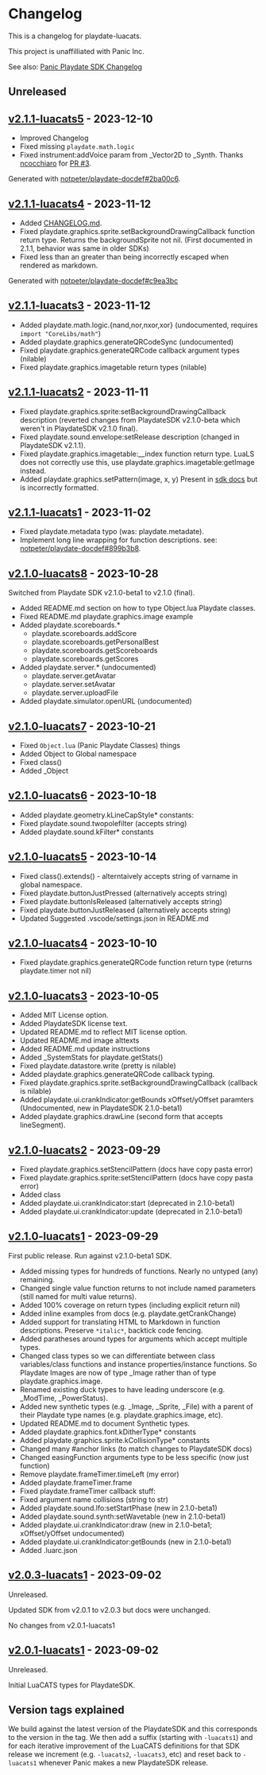 # Changelog

This is a changelog for playdate-luacats.

This project is unaffilliated with Panic Inc.

See also: [Panic Playdate SDK Changelog](https://sdk.play.date/changelog/)

## Unreleased

## [v2.1.1-luacats5] - 2023-12-10

- Improved Changelog
- Fixed missing `playdate.math.logic`
- Fixed instrument:addVoice param from _Vector2D to _Synth.
Thanks [ncocchiaro](https://github.com/ncocchiaro) for [PR #3](https://github.com/notpeter/playdate-docdef/pull/3).

Generated with [notpeter/playdate-docdef#2ba00c6](https://github.com/notpeter/playdate-docdef/commit/2ba00c6ed15c753109505b582a917d6010ca9017).

## [v2.1.1-luacats4] - 2023-11-12

- Added [CHANGELOG.md](CHANGELOG.md).
- Fixed playdate.graphics.sprite.setBackgroundDrawingCallback function return type.
Returns the backgroundSprite not nil. (First documented in 2.1.1, behavior was same in older SDKs)
- Fixed less than an greater than being incorrectly escaped when rendered as markdown.

Generated with [notpeter/playdate-docdef#c9ea3bc](https://github.com/notpeter/playdate-docdef/commits/c9ea3bc5844fccf166d2604dd0ce162ff8313319)

## [v2.1.1-luacats3] - 2023-11-12

- Added playdate.math.logic.{nand,nor,nxor,xor} (undocumented, requires `import "CoreLibs/math"`)
- Added playdate.graphics.generateQRCodeSync (undocumented)
- Fixed playdate.graphics.generateQRCode callback argument types (nilable)
- Fixed playdate.graphics.imagetable return types (nilable)

## [v2.1.1-luacats2] - 2023-11-11

- Fixed playdate.graphics.sprite:setBackgroundDrawingCallback description
(reverted changes from PlaydateSDK v2.1.0-beta which weren't in PlaydateSDK v2.1.0 final).
- Fixed playdate.sound.envelope:setRelease description (changed in PlaydateSDK v2.1.1).
- Fixed playdate.graphics.imagetable:__index function return type.
LuaLS does not correctly use this, use playdate.graphics.imagetable:getImage instead.
- Added playdate.graphics.setPattern(image, x, y)
Present in [sdk docs](https://sdk.play.date/inside-playdate/#f-graphics.setPattern)
but is incorrectly formatted.

## [v2.1.1-luacats1] - 2023-11-02

- Fixed playdate.metadata typo (was: playdate.metadate).
- Implement long line wrapping for function descriptions.
see: [notpeter/playdate-docdef#899b3b8](https://github.com/notpeter/playdate-docdef/commit/899b3b8).

## [v2.1.0-luacats8] - 2023-10-28

Switched from Playdate SDK v2.1.0-beta1 to v2.1.0 (final).

- Added README.md section on how to type Object.lua Playdate classes.
- Fixed README.md playdate.graphics.image example
- Added playdate.scoreboards.*
  - playdate.scoreboards.addScore
  - playdate.scoreboards.getPersonalBest
  - playdate.scoreboards.getScoreboards
  - playdate.scoreboards.getScores
- Added playdate.server.* (undocumented)
  - playdate.server.getAvatar
  - playdate.server.setAvatar
  - playdate.server.uploadFile
- Added playdate.simulator.openURL (undocumented)

## [v2.1.0-luacats7] - 2023-10-21

- Fixed `Object.lua` (Panic Playdate Classes) things
- Added Object to Global namespace
- Fixed class()
- Added _Object

## [v2.1.0-luacats6] - 2023-10-18

- Added playdate.geometry.kLineCapStyle* constants:
- Fixed playdate.sound.twopolefilter (accepts string)
- Added playdate.sound.kFilter* constants

## [v2.1.0-luacats5] - 2023-10-14

- Fixed class().extends() - alterntaively accepts string of varname in global namespace.
- Fixed playdate.buttonJustPressed (alternatively accepts string)
- Fixed playdate.buttonIsReleased (alternatively accepts string)
- Fixed playdate.buttonJustReleased (alternatively accepts string)
- Updated Suggested .vscode/settings.json in README.md

## [v2.1.0-luacats4] - 2023-10-10

- Fixed playdate.graphics.generateQRCode function return type (returns playdate.timer not nil)

## [v2.1.0-luacats3] - 2023-10-05

- Added MIT License option.
- Added PlaydateSDK license text.
- Updated README.md to reflect MIT license option.
- Updated README.md image alttexts
- Added README.md update instructions
- Added _SystemStats for playdate.getStats()
- Fixed playdate.datastore.write (pretty is nilable)
- Added playdate.graphics.generateQRCode callback typing.
- Fixed playdate.graphics.sprite.setBackgroundDrawingCallback (callback is nilable)
- Added playdate.ui.crankIndicator:getBounds xOffset/yOffset paramters (Undocumented, new in PlaydateSDK 2.1.0-beta1)
- Added playdate.graphics.drawLine (second form that accepts lineSegment).

## [v2.1.0-luacats2] - 2023-09-29

- Fixed playdate.graphics.setStencilPattern (docs have copy pasta error)
- Fixed playdate.graphics.sprite:setStencilPattern (docs have copy pasta error)
- Added class
- Added playdate.ui.crankIndicator:start (deprecated in 2.1.0-beta1)
- Added playdate.ui.crankIndicator:update (deprecated in 2.1.0-beta1)

## [v2.1.0-luacats1] - 2023-09-29

First public release. Run against v2.1.0-beta1 SDK.

- Added missing types for hundreds of functions. Nearly no untyped (any) remaining.
- Changed single value function returns to not include named parameters (still named for multi value returns).
- Added 100% coverage on return types (including explicit return nil)
- Added inline examples from docs (e.g. playdate.getCrankChange)
- Added support for translating HTML to Markdown in function descriptions.
Preserve `*italic*`, backtick code fencing.
- Added paratheses around types for arguments which accept multiple types.
- Changed class types so we can differentiate between class variables/class functions
and instance properties/instance functions. So Playdate Images are now of type _Image
rather than of type playdate.graphics.image.
- Renamed existing duck types to have leading underscore (e.g. _ModTime, _PowerStatus).
- Added new synthetic types (e.g. _Image, _Sprite, _File) with a parent of their Playdate
type names (e.g. playdate.graphics.image, etc).
- Updated README.md to document Synthetic types.
- Added playdate.graphics.font.kDitherType* constants
- Added playdate.graphics.sprite.kCollisionType* constants
- Changed many #anchor links (to match changes to PlaydateSDK docs)
- Changed easingFunction arguments type to be less specific (now just function)
- Remove playdate.frameTimer.timeLeft (my error)
- Added playdate.frameTimer.frame
- Fixed playdate.frameTimer callback stuff:
- Fixed argument name collisions (string to str)
- Added playdate.sound.lfo:setStartPhase (new in 2.1.0-beta1)
- Added playdate.sound.synth:setWavetable (new in 2.1.0-beta1)
- Added playdate.ui.crankIndicator:draw (new in 2.1.0-beta1; xOffset/yOffset undocumented)
- Added playdate.ui.crankIndicator:getBounds (new in 2.1.0-beta1)
- Added .luarc.json

## [v2.0.3-luacats1] - 2023-09-02

Unreleased.

Updated SDK from v2.0.1 to v2.0.3 but docs were unchanged.

No changes from v2.0.1-luacats1

## [v2.0.1-luacats1] - 2023-09-02

Unreleased.

Initial LuaCATS types for PlaydateSDK.

## Version tags explained

We build against the latest version of the PlaydateSDK and this corresponds to
the version in the tag. We then add a suffix (starting with `-luacats1`) and
for each iterative improvement of the LuaCATS definitions for that SDK
release we increment (e.g. `-luacats2`, `-luacats3`, etc) and reset back
to `-luacats1` whenever Panic makes a new PlaydateSDK release.

##

[v2.1.1-luacats5]: https://github.com/notpeter/playdate-luacats/compare/v2.1.1-luacats4...v2.1.1-luacats5
[v2.1.1-luacats4]: https://github.com/notpeter/playdate-luacats/compare/v2.1.1-luacats3...v2.1.1-luacats4
[v2.1.1-luacats3]: https://github.com/notpeter/playdate-luacats/compare/v2.1.1-luacats2...v2.1.1-luacats3
[v2.1.1-luacats2]: https://github.com/notpeter/playdate-luacats/compare/v2.1.1-luacats1...v2.1.1-luacats2
[v2.1.1-luacats1]: https://github.com/notpeter/playdate-luacats/compare/v2.1.0-luacats8...v2.1.1-luacats1
[v2.1.0-luacats8]: https://github.com/notpeter/playdate-luacats/compare/v2.1.0-luacats7...v2.1.0-luacats8
[v2.1.0-luacats7]: https://github.com/notpeter/playdate-luacats/compare/v2.1.0-luacats6...v2.1.0-luacats7
[v2.1.0-luacats6]: https://github.com/notpeter/playdate-luacats/compare/v2.1.0-luacats5...v2.1.0-luacats6
[v2.1.0-luacats5]: https://github.com/notpeter/playdate-luacats/compare/v2.1.0-luacats4...v2.1.0-luacats5
[v2.1.0-luacats4]: https://github.com/notpeter/playdate-luacats/compare/v2.1.0-luacats3...v2.1.0-luacats4
[v2.1.0-luacats3]: https://github.com/notpeter/playdate-luacats/compare/v2.1.0-luacats2...v2.1.0-luacats3
[v2.1.0-luacats2]: https://github.com/notpeter/playdate-luacats/compare/v2.1.0-luacats1...v2.1.0-luacats2
[v2.1.0-luacats1]: https://github.com/notpeter/playdate-luacats/compare/v2.0.3-luacats1...v2.1.0-luacats1
[v2.0.3-luacats1]: https://github.com/notpeter/playdate-luacats/compare/v2.0.1-luacats1...v2.0.3-luacats1
[v2.0.1-luacats1]: https://github.com/notpeter/playdate-luacats/compare/3376689a0efe9fd64b2475cb858eae6d86251df0...v2.0.1-luacats1

